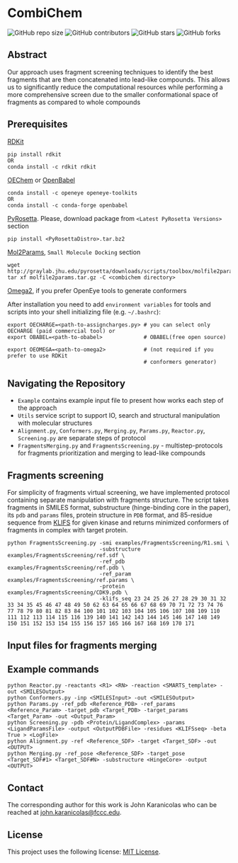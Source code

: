 # CombiChem

<!--- These are examples. See https://shields.io for others or to customize this set of shields. You might want to include dependencies, project status and licence info here --->
![GitHub repo size](https://img.shields.io/github/repo-size/karanicolaslab/combichem)
![GitHub contributors](https://img.shields.io/github/contributors/karanicolaslab/combichem)
![GitHub stars](https://img.shields.io/github/stars/karanicolaslab/combichem?style=social)
![GitHub forks](https://img.shields.io/github/forks/karanicolaslab/combichem?style=social)

## Abstract

Our approach uses fragment screening techniques to identify the best fragments that are then concatenated into lead-like compounds. This allows us to significantly reduce the computational resources while performing a more comprehensive screen due to the smaller conformational space of fragments as compared to whole compounds

## Prerequisites
[RDKit](https://www.rdkit.org)
```
pip install rdkit 
OR
conda install -c rdkit rdkit 
```
[OEChem](https://www.eyesopen.com/oechem-tk) or [OpenBabel](http://openbabel.org/)
```
conda install -c openeye openeye-toolkits 
OR
conda install -c conda-forge openbabel 
```
[PyRosetta](http://www.pyrosetta.org). Please, download package from `<Latest PyRosetta Versions>` section
```
pip install <PyRosettaDistro>.tar.bz2
```
[Mol2Params](http://www.pyrosetta.org/scripts#TOC-DNA-Docking), `Small Molecule Docking` section
```
wget http://graylab.jhu.edu/pyrosetta/downloads/scripts/toolbox/molfile2params.tar.gz
tar xf molfile2params.tar.gz -C <combichem directory>
```
[Omega2](https://www.eyesopen.com/omega), if you prefer OpenEye tools to generate conformers

After installation you need to add `environment variables` for tools and scripts into your shell initializing file (e.g. `~/.bashrc`):
```
export OECHARGE=<path-to-assigncharges.py> # you can select only OECHARGE (paid commercial tool) or
export OBABEL=<path-to-obabel>             # OBABEL(free open source)

export OEOMEGA=<path-to-omega2>            # (not required if you prefer to use RDKit 
                                           # conformers generator)
```

## Navigating the Repository

- `Example` contains example input file to present how works each step of the approach
- `Utils` service script to support IO, search and structural manipulation with molecular structures
- `Alignment.py`, `Conformers.py`, `Merging.py`, `Params.py`, `Reactor.py`, `Screening.py` are separate steps of protocol
- `FragmentsMerging.py` and `FragmentsScreening.py` - multistep-protocols for fragments prioritization and merging to lead-like compounds

## Fragments screening

For simplicity of fragments virtual screening, we have implemented protocol containing separate manipulation with fragments structure. The script takes fragments in SMILES format, substructure (hinge-binding core in the paper), its `pdb` and `params` files, protein structure in `PDB` format, and 85-residue sequence from [KLIFS](https://klifs.net/) for given kinase and returns minimized conformers of fragments in complex with target protein.

```
python FragmentsScreening.py -smi examples/FragmentsScreening/R1.smi \
                             -substructure examples/FragmentsScreening/ref.sdf \
                             -ref_pdb examples/FragmentsScreening/ref.pdb \
                             -ref_param examples/FragmentsScreening/ref.params \
                             -protein examples/FragmentsScreening/CDK9.pdb \
                             -klifs_seq 23 24 25 26 27 28 29 30 31 32 33 34 35 45 46 47 48 49 50 62 63 64 65 66 67 68 69 70 71 72 73 74 76 77 78 79 80 81 82 83 84 100 101 102 103 104 105 106 107 108 109 110 111 112 113 114 115 116 139 140 141 142 143 144 145 146 147 148 149 150 151 152 153 154 155 156 157 165 166 167 168 169 170 171
```

## Input files for fragments merging

## Example commands

```
python Reactor.py -reactants <R1> <RN> -reaction <SMARTS_template> -out <SMILESOutput>
python Conformers.py -inp <SMILESInput> -out <SMILESOutput>
python Params.py -ref_pdb <Reference_PDB> -ref_params <Reference_Param> -target_pdb <Target_PDB> -target_params <Target_Param> -out <Output_Param>
python Screening.py -pdb <Protein/LigandComplex> -params <LigandParamsFile> -output <OutputPDBFile> -residues <KLIFSseq> -beta True > <LogFile>
python Alignment.py -ref <Reference_SDF> -target <Target_SDF> -out <OUTPUT>
python Merging.py -ref_pose <Reference_SDF> -target_pose <Target_SDF#1> <Target_SDF#N> -substructure <HingeCore> -output <OUTPUT>

```

## Contact
The corresponding author for this work is John Karanicolas who can be reached at john.karanicolas@fccc.edu.
## License
This project uses the following license: [MIT License](https://github.com/karanicolaslab/combichem/blob/main/LICENSE).

